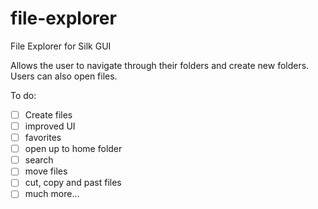 # file-explorer
File Explorer for Silk GUI

Allows the user to navigate through their folders and create new folders.  Users can also open files.

To do:
- [ ] Create files
- [ ] improved UI
- [ ] favorites
- [ ] open up to home folder
- [ ] search
- [ ] move files
- [ ] cut, copy and past files
- [ ] much more...
